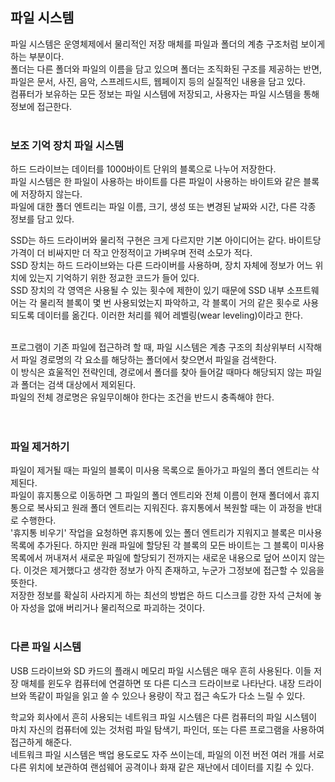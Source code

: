 ## 파일 시스템
파일 시스템은 운영체제에서 물리적인 저장 매체를 파일과 폴더의 계층 구조처럼 보이게하는 부분이다.   
폴더는 다른 폴더와 파일의 이름을 담고 있으며 폴더는 조직화된 구조를 제공하는 반면, 파일은 문서, 사진, 음악, 스프레드시트, 웹페이지 등의 실질적인 내용을 담고 있다.   
컴퓨터가 보유하는 모든 정보는 파일 시스템에 저장되고, 사용자는 파일 시스템을 통해 정보에 접근한다.
<br/>
<br/>

### 보조 기억 장치 파일 시스템
하드 드라이브는 데이터를 1000바이트 단위의 블록으로 나누어 저장한다.   
파일 시스템은 한 파일이 사용하는 바이트를 다른 파일이 사용하는 바이트와 같은 블록에 저장하지 않는다.   
파일에 대한 폴더 엔트리는 파일 이름, 크기, 생성 또는 변경된 날짜와 시간, 다른 각종 정보를 담고 있다.   
   
SSD는 하드 드라이버와 물리적 구현은 크게 다르지만 기본 아이디어는 같다. 바이트당 가격이 더 비싸지만 더 작고 안정적이고 가벼우며 전력 소모가 적다.   
SSD 장치는 하드 드라이브와는 다른 드라이버를 사용하며, 장치 자체에 정보가 어느 위치에 있는지 기억하기 위한 정교한 코드가 들어 있다.   
SSD 장치의 각 영역은 사용될 수 있는 횟수에 제한이 있기 때문에 SSD 내부 소프트웨어는 각 물리적 블록이 몇 번 사용되었는지 파악하고, 각 블록이 거의 같은 횟수로 사용되도록 데이터를 옮긴다. 이러한 처리를 웨어 레벨링(wear leveling)이라고 한다.
<br/>
<br/>

프로그램이 기존 파일에 접근하려 할 때, 파일 시스템은 계층 구조의 최상위부터 시작해서 파일 경로명의 각 요소를 해당하는 폴더에서 찾으면서 파일을 검색한다.   
이 방식은 효울적인 전략인데, 경로에서 폴더를 찾아 들어갈 때마다 해당되지 않는 파일과 폴더는 검색 대상에서 제외된다.   
파일의 전체 경로명은 유일무이해야 한다는 조건을 반드시 충족해야 한다.   
<br/>
<br/>

### 파일 제거하기
파일이 제거될 때는 파일의 블록이 미사용 목록으로 돌아가고 파일의 폴더 엔트리는 삭제된다.   
파일이 휴지통으로 이동하면 그 파일의 폴더 엔트리와 전체 이름이 현재 폴더에서 휴지통으로 복사되고 원래 폴더 엔트리는 지워진다. 휴지통에서 복원할 때는 이 과정을 반대로 수행한다.   
'휴지통 비우기' 작업을 요청하면 휴지통에 있는 폴더 엔트리가 지워지고 블록은 미사용 목록에 추가된다. 하지만 원래 파일에 할당된 각 블록의 모든 바이트는 그 블록이 미사용 목록에서 꺼내져서 새로운 파일에 할당되기 전까지는 새로운 내용으로 덮어 쓰이지 않는다. 이것은 제거했다고 생각한 정보가 아직 존재하고, 누군가 그정보에 접근할 수 있음을 뜻한다.   
저장한 정보를 확실히 사라지게 하는 최선의 방법은 하드 디스크를 강한 자석 근처에 놓아 자성을 없애 버리거나 물리적으로 파괴하는 것이다.
<br/>
<br/>

### 다른 파일 시스템
USB 드라이브와 SD 카드의 플래시 메모리 파일 시스템은 매우 흔히 사용된다. 이들 저장 매체를 윈도우 컴퓨터에 연결하면 또 다른 디스크 드라이브로 나타난다. 내장 드라이브와 똑같이 파일을 읽고 쓸 수 있으나 용량이 작고 접근 속도가 다소 느릴 수 있다.   
   
학교와 회사에서 흔히 사용되는 네트워크 파일 시스템은 다른 컴퓨터의 파일 시스템이 마치 자신의 컴퓨터에 있는 것처럼 파일 탐색기, 파인더, 또는 다른 프로그램을 사용하여 접근하게 해준다.   
네트워크 파일 시스템은 백업 용도로도 자주 쓰이는데, 파일의 이전 버전 여러 개를 서로 다른 위치에 보관하여 랜섬웨어 공격이나 화재 같은 재난에서 데이터를 지킬 수 있다.

